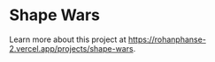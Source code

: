 # Shape Wars
Learn more about this project at https://rohanphanse-2.vercel.app/projects/shape-wars.
